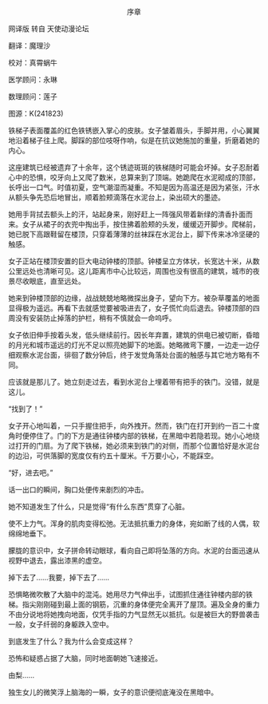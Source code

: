 <p align="center">序章</p>

网译版 转自 天使动漫论坛

翻译：魔理沙

校对：真霄蜗牛

医学顾问：永琳

数理顾问：莲子

图源：K(241823)

铁梯子表面覆盖的红色铁锈嵌入掌心的皮肤。女子皱着眉头，手脚并用，小心翼翼地沿着梯子往上爬。脚踩的部位吱呀作响，似是在抗议她施加的重量，折磨着她的内心。

这座建筑已经被遗弃了十余年，这个锈迹斑斑的铁梯随时可能会坏掉。女子忍耐着心中的恐惧，咬牙向上又爬了数米，总算来到了顶端。她跪爬在水泥砌成的顶部，长呼出一口气。时值初夏，空气潮湿而凝重。不知是因为高温还是因为紧张，汗水从额头争先恐后地冒出，顺着脸颊滴落在水泥台上，染出硕大的墨迹。

她用手背拭去额头上的汗，站起身来，刚好赶上一阵强风带着新绿的清香扑面而来。女子从裙子的衣兜中掏出手，按住拂着脸颊的头发，缓缓迈开脚步。爬梯前，她已脱下高跟鞋留在楼顶，只穿着薄薄的丝袜踩在水泥台上，脚下传来冰冷坚硬的触感。

女子正站在楼顶安置的巨大电动钟楼的顶部。钟楼呈立方体状，长宽达十米，从数公里远处也清晰可见。这儿距离市中心比较远，周围也没有很高的建筑，城市的夜景尽收眼底，直至远处。

她来到钟楼顶部的边缘，战战兢兢地略微探出身子，望向下方。被杂草覆盖的地面显得极为遥远。再看下去就感觉要被吸进去了，女子慌忙向后退去。钟楼顶部的四周没有安装防止掉落的护栏，稍有不慎就会一命呜呼。

女子依旧伸手按着头发，低头继续前行。因长年弃置，建筑的供电已被切断，昏暗的月光和城市遥远的灯光不足以照亮她脚下的地面。她略微弯下腰，一边走一边仔细观察水泥台面，徘徊了数分钟后，终于发觉角落处台面的触感与其它地方略有不同。

应该就是那儿了。她立刻走过去，看到水泥台上埋着带有把手的铁门。没错，就是这儿。

“找到了！”

女子开心地叫着，一只手握住把手，向外拽开。然而，铁门在打开到约一百二十度角时便停住了。门的下方是通往钟楼内部的铁梯，在黑暗中若隐若现。她小心地绕过打开的门扇。为了爬下铁梯，她必须来到铁门的对侧，而那个位置恰好是水泥台的边沿，可供落脚的宽度仅有约五十厘米。千万要小心，不能踩空。

“好，进去吧。”

话一出口的瞬间，胸口处便传来剧烈的冲击。

她不知道发生了什么，只是觉得“有什么东西”贯穿了心脏。

使不上力气。浑身的肌肉变得松弛。无法抵抗重力的身体，宛如断了线的人偶，软绵绵地垂下。

朦胧的意识中，女子拼命转动眼球，看向自己即将坠落的方向。水泥的台面迅速从视野中退去，露出漆黑的虚空。

掉下去了……我要，掉下去了……

恐惧略微吹散了大脑中的混沌。她用尽力气伸出手，试图抓住通往钟楼内部的铁梯。指尖刚刚碰到最上面的钢筋，沉重的身体便完全离开了屋顶。遍及全身的重力不由分说地将她拽向地面，仅凭手指的力气显然无以抵抗。似是被巨大的野兽袭击一般，女子纤弱的身躯跌入空中。

到底发生了什么？我为什么会变成这样？

恐怖和疑惑占据了大脑，同时地面朝她飞速接近。

由梨……

独生女儿的微笑浮上脑海的一瞬，女子的意识便彻底淹没在黑暗中。

